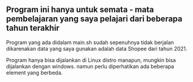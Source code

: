 ## Program ini hanya untuk semata - mata pembelajaran yang saya pelajari dari beberapa tahun terakhir

Program yang ada didalam main.sh sudah sepenuhnya tidak berjalan dikarenakan data yang saya gunakan adalah data Shopee dari tahun 2021.

Program hanya bisa dijalankan di Linux distro manapun, mungkin bisa dijalankan dengan windows. namun perlu diperhatikan ada beberapa element yang berbeda.
